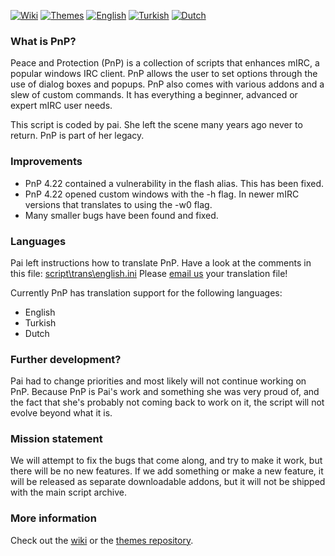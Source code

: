[![Wiki](https://img.shields.io/badge/Link-Wiki-blue.svg)](https://github.com/solbu/Peace-and-Protection/wiki)
[![Themes](https://img.shields.io/badge/Link-Themes-blue.svg)](https://github.com/solbu/Peace-and-Protection/tree/themes)
[![English](https://img.shields.io/badge/Language-English-green.svg)](https://github.com/solbu/Peace-and-Protection/blob/master/script/trans/english.ini)
[![Turkish](https://img.shields.io/badge/Language-T%C3%BCrk%C3%A7e-green.svg)](https://github.com/solbu/Peace-and-Protection/blob/master/script/trans/turkish.ini)
[![Dutch](https://img.shields.io/badge/Language-Nederlands-green.svg)](https://github.com/solbu/Peace-and-Protection/blob/master/script/trans/nederlands.ini)

### What is PnP?
Peace and Protection (PnP) is a collection of scripts that enhances mIRC, a popular windows IRC client. PnP allows the user to set options through the use of dialog boxes and popups. PnP also comes with various addons and a slew of custom commands. It has everything a beginner, advanced or expert mIRC user needs.

This script is coded by pai. She left the scene many years ago never to return. PnP is part of her legacy.

### Improvements
* PnP 4.22 contained a vulnerability in the flash alias. This has been fixed.
* PnP 4.22 opened custom windows with the -h flag. In newer mIRC versions that translates to using the -w0 flag.
* Many smaller bugs have been found and fixed.

### Languages
Pai left instructions how to translate PnP. Have a look at the comments in this file: [script\trans\english.ini](https://github.com/solbu/Peace-and-Protection/blob/master/script/trans/english.ini) Please [email us](mailto:pnp@login.kristshell.net) your translation file!

Currently PnP has translation support for the following languages:
* English
* Turkish
* Dutch

### Further development?
Pai had to change priorities and most likely will not continue working on PnP. Because PnP is Pai's work and something she was very proud of, and the fact that she's probably not coming back to work on it, the script will not evolve beyond what it is. 

### Mission statement
We will attempt to fix the bugs that come along, and try to make it work, but there will be no new features. If we add something or make a new feature, it will be released as separate downloadable addons, but it will not be shipped with the main script archive.

### More information
Check out the [wiki](https://github.com/solbu/Peace-and-Protection/wiki) or the [themes repository](https://github.com/solbu/Peace-and-Protection/tree/themes).

